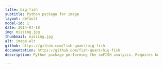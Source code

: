 ```yaml
---
title: big-fish
subtitle: Python package for image 
layout: default
modal-id: 1
date: 2014-07-18
img: missing.jpg
thumbnail: missing.jpg
alt: image-alt
github: https://github.com/fish-quant/big-fish
documentation: https://github.com/fish-quant/big-fish
description: Python package performing the smFISH analysis. Requires knowledge of Python to be used. We provide example notebooks for how to use this package, in the repository ... If you don't want to code, you can also use the ImJoy plugins. TODO. Add images.

---
```

